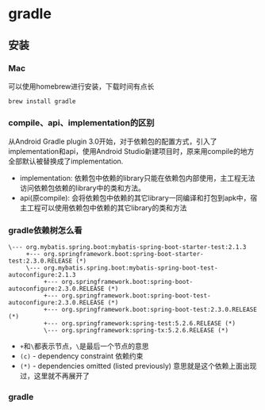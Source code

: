 # gradle

## 安装

### Mac

可以使用homebrew进行安装，下载时间有点长

```
brew install gradle
```

### compile、api、implementation的区别

从Android Gradle plugin 3.0开始，对于依赖包的配置方式，引入了implementation和api，使用Android Studio新建项目时，原来用compile的地方全部默认被替换成了implementation.

- implementation: 依赖包中依赖的library只能在依赖包内部使用，主工程无法访问依赖包依赖的library中的类和方法。
- api(原compile): 会将依赖包中依赖的其它library一同编译和打包到apk中，宿主工程可以使用依赖包中依赖的其它library的类和方法

### gradle依赖树怎么看

```
\--- org.mybatis.spring.boot:mybatis-spring-boot-starter-test:2.1.3
     +--- org.springframework.boot:spring-boot-starter-test:2.3.0.RELEASE (*)
     \--- org.mybatis.spring.boot:mybatis-spring-boot-test-autoconfigure:2.1.3
          +--- org.springframework.boot:spring-boot-autoconfigure:2.3.0.RELEASE (*)
          +--- org.springframework.boot:spring-boot-test-autoconfigure:2.3.0.RELEASE (*)
          +--- org.springframework.boot:spring-boot-test:2.3.0.RELEASE (*)
          +--- org.springframework:spring-test:5.2.6.RELEASE (*)
          \--- org.springframework:spring-tx:5.2.6.RELEASE (*)
```

- `+`和`\`都表示节点，`\`是最后一个节点的意思
- `(c)` - dependency constraint 依赖约束
- `(*)` - dependencies omitted (listed previously) 意思就是这个依赖上面出现过，这里就不再展开了

### gradle

